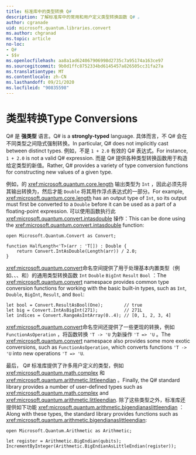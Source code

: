 ```yaml
---
title: 标准库中的类型转换 Q#
description: 了解标准库中的常用和用户定义类型转换函数 Q# 。
author: cgranade
uid: microsoft.quantum.libraries.convert
ms.author: chgranad
ms.topic: article
no-loc:
- Q#
- $$v
ms.openlocfilehash: aa8a1ad624067906998d2735c7a95174a163ce97
ms.sourcegitcommit: 9b0d1ffc8752334bd6145457a826505cc31fa27a
ms.translationtype: MT
ms.contentlocale: zh-CN
ms.lasthandoff: 09/21/2020
ms.locfileid: "90835598"
---
```

# <a name="type-conversions"></a><span data-ttu-id="dc067-103">类型转换</span><span class="sxs-lookup"><span data-stu-id="dc067-103">Type Conversions</span></span> #

<span data-ttu-id="dc067-104">Q# 是 **强类型** 语言。</span><span class="sxs-lookup"><span data-stu-id="dc067-104">Q# is a **strongly-typed** language.</span></span>
<span data-ttu-id="dc067-105">具体而言，不 Q# 会在不同类型之间隐式强制转换。</span><span class="sxs-lookup"><span data-stu-id="dc067-105">In particular, Q# does not implicitly cast between distinct types.</span></span> <span data-ttu-id="dc067-106">例如，不是 `1 + 2.0` 有效的 Q# 表达式。</span><span class="sxs-lookup"><span data-stu-id="dc067-106">For instance, `1 + 2.0` is not a valid Q# expression.</span></span>
<span data-ttu-id="dc067-107">而是 Q# 提供各种类型转换函数用于构造给定类型的新值。</span><span class="sxs-lookup"><span data-stu-id="dc067-107">Rather, Q# provides a variety of type conversion functions for constructing new values of a given type.</span></span>

<span data-ttu-id="dc067-108">例如，的 <xref:microsoft.quantum.core.length> 输出类型为 `Int` ，因此必须先将其输出转换为，然后才能 `Double` 将其用作浮点表达式的一部分。</span><span class="sxs-lookup"><span data-stu-id="dc067-108">For example, <xref:microsoft.quantum.core.length> has an output type of `Int`, so its output must first be converted to a `Double` before it can be used as a part of a floating-point expression.</span></span>
<span data-ttu-id="dc067-109">可以使用函数执行此 <xref:microsoft.quantum.convert.intasdouble> 操作：</span><span class="sxs-lookup"><span data-stu-id="dc067-109">This can be done using the <xref:microsoft.quantum.convert.intasdouble> function:</span></span>

```qsharp
open Microsoft.Quantum.Convert as Convert;

function HalfLength<'T>(arr : 'T[]) : Double {
    return Convert.IntAsDouble(Length(arr)) / 2.0;
}
```

<span data-ttu-id="dc067-110"><xref:microsoft.quantum.convert>命名空间提供了用于处理基本内置类型（例如、、、和）的通用类型转换函数 `Int` `Double` `BigInt` `Result` `Bool` ：</span><span class="sxs-lookup"><span data-stu-id="dc067-110">The <xref:microsoft.quantum.convert> namespace provides common type conversion functions for working with the basic built-in types, such as `Int`, `Double`, `BigInt`, `Result`, and `Bool`:</span></span>

```qsharp
let bool = Convert.ResultAsBool(One);        // true
let big = Convert.IntAsBigInt(271);          // 271L
let indices = Convert.RangeAsIntArray(0..4); // [0, 1, 2, 3, 4]
```

<span data-ttu-id="dc067-111"><xref:microsoft.quantum.convert>命名空间还提供了一些更现的转换，例如 `FunctionAsOperation` ，将函数转换 `'T -> 'U` 为新操作 `'T => 'U` 。</span><span class="sxs-lookup"><span data-stu-id="dc067-111">The <xref:microsoft.quantum.convert> namespace also provides some more exotic conversions, such as `FunctionAsOperation`, which converts functions `'T -> 'U` into new operations `'T => 'U`.</span></span>

<span data-ttu-id="dc067-112">最后， Q# 标准库提供了许多用户定义的类型，例如 <xref:microsoft.quantum.math.complex> 和 <xref:microsoft.quantum.arithmetic.littleendian> 。</span><span class="sxs-lookup"><span data-stu-id="dc067-112">Finally, the Q# standard library provides a number of user-defined types such as <xref:microsoft.quantum.math.complex> and <xref:microsoft.quantum.arithmetic.littleendian>.</span></span>
<span data-ttu-id="dc067-113">除了这些类型之外，标准库还提供如下功能 <xref:microsoft.quantum.arithmetic.bigendianaslittleendian> ：</span><span class="sxs-lookup"><span data-stu-id="dc067-113">Along with these types, the standard library provides functions such as <xref:microsoft.quantum.arithmetic.bigendianaslittleendian>:</span></span>

```Q#
open Microsoft.Quantum.Arithmetic as Arithmetic;

let register = Arithmetic.BigEndian(qubits);
IncrementByInteger(Arithmetic.BigEndianAsLittleEndian(register));
```
